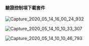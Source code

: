 #### 驗證控制項下載套件
![Capture_2020_05_14_16_00_24_932](https://user-images.githubusercontent.com/53148219/81908691-20095080-95fc-11ea-99a3-8d6ba1695207.png)


![Capture_2020_05_14_10_10_33_307](https://user-images.githubusercontent.com/53148219/81885174-5202be80-95cc-11ea-85c9-4bf28045adce.png)



![Capture_2020_05_14_10_10_46_793](https://user-images.githubusercontent.com/53148219/81885745-9fcbf680-95cd-11ea-9d1b-df617c6ec93d.png)

